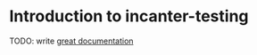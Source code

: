 # Introduction to incanter-testing

TODO: write [great documentation](http://jacobian.org/writing/what-to-write/)
